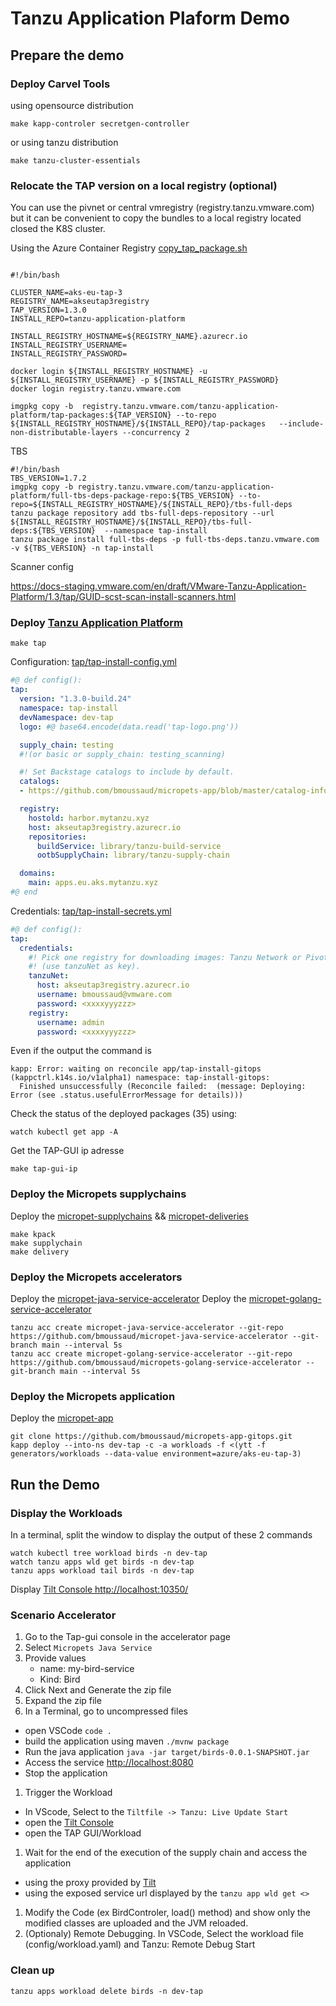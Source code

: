 # Tanzu Application Plaform Demo

## Prepare the demo

### Deploy Carvel Tools

using opensource distribution
```
make kapp-controler secretgen-controller
```

or using tanzu distribution

```
make tanzu-cluster-essentials
```

### Relocate the TAP version on a local registry (optional)

You can use the pivnet or central vmregistry (registry.tanzu.vmware.com) but it can be convenient to copy the bundles to a local registry located closed the K8S cluster.

Using the Azure Container Registry [copy_tap_package.sh]()

```shell

#!/bin/bash

CLUSTER_NAME=aks-eu-tap-3
REGISTRY_NAME=akseutap3registry
TAP_VERSION=1.3.0
INSTALL_REPO=tanzu-application-platform

INSTALL_REGISTRY_HOSTNAME=${REGISTRY_NAME}.azurecr.io
INSTALL_REGISTRY_USERNAME=
INSTALL_REGISTRY_PASSWORD=

docker login ${INSTALL_REGISTRY_HOSTNAME} -u ${INSTALL_REGISTRY_USERNAME} -p ${INSTALL_REGISTRY_PASSWORD}
docker login registry.tanzu.vmware.com

imgpkg copy -b  registry.tanzu.vmware.com/tanzu-application-platform/tap-packages:${TAP_VERSION} --to-repo ${INSTALL_REGISTRY_HOSTNAME}/${INSTALL_REPO}/tap-packages   --include-non-distributable-layers --concurrency 2
```
TBS 

```shell
#!/bin/bash
TBS_VERSION=1.7.2
imgpkg copy -b registry.tanzu.vmware.com/tanzu-application-platform/full-tbs-deps-package-repo:${TBS_VERSION} --to-repo=${INSTALL_REGISTRY_HOSTNAME}/${INSTALL_REPO}/tbs-full-deps
tanzu package repository add tbs-full-deps-repository --url ${INSTALL_REGISTRY_HOSTNAME}/${INSTALL_REPO}/tbs-full-deps:${TBS_VERSION}  --namespace tap-install  
tanzu package install full-tbs-deps -p full-tbs-deps.tanzu.vmware.com -v ${TBS_VERSION} -n tap-install

```

Scanner config

https://docs-staging.vmware.com/en/draft/VMware-Tanzu-Application-Platform/1.3/tap/GUID-scst-scan-install-scanners.html



### Deploy [Tanzu Application Platform]()

```shell
make tap
```

Configuration: [tap/tap-install-config.yml](tap/tap-install-config.yml)

```yaml
#@ def config():
tap:  
  version: "1.3.0-build.24"
  namespace: tap-install
  devNamespace: dev-tap
  logo: #@ base64.encode(data.read('tap-logo.png'))

  supply_chain: testing 
  #!(or basic or supply_chain: testing_scanning)

  #! Set Backstage catalogs to include by default.
  catalogs:
  - https://github.com/bmoussaud/micropets-app/blob/master/catalog-info.yaml

  registry:
    hostold: harbor.mytanzu.xyz
    host: akseutap3registry.azurecr.io
    repositories:
      buildService: library/tanzu-build-service
      ootbSupplyChain: library/tanzu-supply-chain

  domains:
    main: apps.eu.aks.mytanzu.xyz
#@ end
```
Credentials: [tap/tap-install-secrets.yml]()
```yaml
#@ def config():
tap:
  credentials:
    #! Pick one registry for downloading images: Tanzu Network or Pivotal Network
    #! (use tanzuNet as key).
    tanzuNet:
      host: akseutap3registry.azurecr.io    
      username: bmoussaud@vmware.com
      password: <xxxxyyyzzz>
    registry:
      username: admin
      password: <xxxxyyyzzz>
```

Even if the output the command is 
```shell
kapp: Error: waiting on reconcile app/tap-install-gitops (kappctrl.k14s.io/v1alpha1) namespace: tap-install-gitops:
  Finished unsuccessfully (Reconcile failed:  (message: Deploying: Error (see .status.usefulErrorMessage for details)))
```

Check the status of the deployed packages (35) using:
```shell
watch kubectl get app -A
```

Get the TAP-GUI ip adresse
```shell
make tap-gui-ip
```

### Deploy the Micropets supplychains 

Deploy the [micropet-supplychains](suppychains) && [micropet-deliveries](deliveries)
```shell
make kpack
make supplychain 
make delivery
```

### Deploy the Micropets accelerators

Deploy the [micropet-java-service-accelerator](https://github.com/bmoussaud/micropet-java-service-accelerator/tree/main/)
Deploy the [micropet-golang-service-accelerator](https://github.com/bmoussaud/micropet-golang-service-accelerator/tree/main/)

```shell
tanzu acc create micropet-java-service-accelerator --git-repo https://github.com/bmoussaud/micropet-java-service-accelerator --git-branch main --interval 5s
tanzu acc create micropet-golang-service-accelerator --git-repo https://github.com/bmoussaud/micropets-golang-service-accelerator --git-branch main --interval 5s
```

### Deploy the Micropets application
Deploy the [micropet-app](https://github.com/bmoussaud/micropets-app)

```shell
git clone https://github.com/bmoussaud/micropets-app-gitops.git
kapp deploy --into-ns dev-tap -c -a workloads -f <(ytt -f generators/workloads --data-value environment=azure/aks-eu-tap-3)
```

## Run the Demo

### Display the Workloads 

In a terminal, split the window to display the output of these 2 commands

```shell
watch kubectl tree workload birds -n dev-tap 
watch tanzu apps wld get birds -n dev-tap
tanzu apps workload tail birds -n dev-tap
```

Display [Tilt Console http://localhost:10350/](http://localhost:10350/)

### Scenario Accelerator

1. Go to the Tap-gui console in the accelerator page
1. Select `Micropets Java Service`
1. Provide values
    * name: my-bird-service
    * Kind: Bird
1. Click Next and Generate the zip file
1. Expand the zip file 
1. In a Terminal, go to uncompressed files 
  * open VSCode `code .`
  * build the application using maven `./mvnw package`
  * Run the java application `java -jar target/birds-0.0.1-SNAPSHOT.jar`
  * Access the service [http://localhost:8080](http://localhost:8080)
  * Stop the application
1. Trigger the Workload
  * In VScode, Select to the `Tiltfile -> Tanzu: Live Update Start`
  * open the [Tilt Console](http://localhost:10350/)
  * open the TAP GUI/Workload
1. Wait for the end of the execution of the supply chain and access the application
  * using the proxy provided by [Tilt](http://localhost:8080)
  * using the exposed service url  displayed by the `tanzu app wld get <>`
1. Modify the Code (ex BirdControler, load() method) and show only the modified classes are uploaded and the JVM reloaded.
1. (Optionaly) Remote Debugging. In VSCode, Select the workload file (config/workload.yaml) and Tanzu: Remote Debug Start

### Clean up

```shell
tanzu apps workload delete birds -n dev-tap
```
